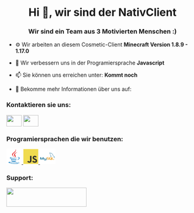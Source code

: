 <h1 align="center">Hi 👋, wir sind der NativClient</h1>
<h3 align="center"> Wir sind ein Team aus 3 Motivierten Menschen :)</h3>

- ⚙️ Wir arbeiten an diesem Cosmetic-Client **Minecraft Version 1.8.9 - 1.17.0**

- 🌱 Wir verbessern uns in der Programiersprache **Javascript**

- 📫 Sie können uns erreichen unter: **Kommt noch**

- 📄 Bekomme mehr Informationen über uns auf: 

<h3 align="left">Kontaktieren sie uns:</h3>
<p align="left">
<a href="https://twitter.com/" target="blank"><img align="center" src="https://cdn.jsdelivr.net/npm/simple-icons@3.0.1/icons/twitter.svg" alt="" height="30" width="40" /></a>
<a href="https://instagram.com/" target="blank"><img align="center" src="https://cdn.jsdelivr.net/npm/simple-icons@3.0.1/icons/instagram.svg" alt="" height="30" width="40" /></a>
</p>

<h3 align="left">Programiersprachen die wir benutzen:</h3>
<p align="left"> </a> <a href="https://www.java.com" target="_blank"> <img src="https://raw.githubusercontent.com/devicons/devicon/master/icons/java/java-original.svg" alt="java" width="40" height="40"/> </a> <a href="https://developer.mozilla.org/en-US/docs/Web/JavaScript" target="_blank"> <img src="https://raw.githubusercontent.com/devicons/devicon/master/icons/javascript/javascript-original.svg" alt="javascript" width="40" height="40"/> </a>  <a href="https://www.mysql.com/" target="_blank"> <img src="https://raw.githubusercontent.com/devicons/devicon/master/icons/mysql/mysql-original-wordmark.svg" alt="mysql" width="40" height="40"/> </a>  </a> </p>

<h3 align="left">Support:</h3>
<p><a href="https://www.buymeacoffee.com/"> <img align="left" src="https://cdn.buymeacoffee.com/buttons/v2/default-yellow.png" height="50" width="210" alt="" /></a></p><br><br>

<br>

<p><img align="left" src="https://github-readme-stats.vercel.app/api/top-langs?username=ufinator&show_icons=true&theme=dark&locale=en&layout=compact" alt="" /></p>

<br>

<p>&nbsp;<img align="center" src="https://github-readme-stats.vercel.app/api?username=ufinator&show_icons=true&theme=dark&locale=en" alt="" /></p>

<p><img align="center" src="https://github-readme-streak-stats.herokuapp.com/?user=ufinator&theme=dark" alt="" /></p>

